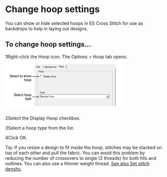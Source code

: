 # Change hoop settings

You can show or hide selected hoops in ES Cross Stitch for use as backdrops to help in laying out designs.

## To change hoop settings...

1Right-click the Hoop icon. The Options > Hoop tab opens.

![cross-stitch_essentials00021.png](assets/cross-stitch_essentials00021.png)

2Select the Display Hoop checkbox.

3Select a hoop type from the list.

4Click OK.

Tip: If you resize a design to fit inside the hoop, stitches may be stacked on top of each other and pull the fabric. You can avoid this problem by reducing the number of crossovers to single (2 threads) for both fills and outlines. You can also use a thinner weight thread. [See also Set stitch density.](../cross-stitch_digitizing/Set_stitch_density)

